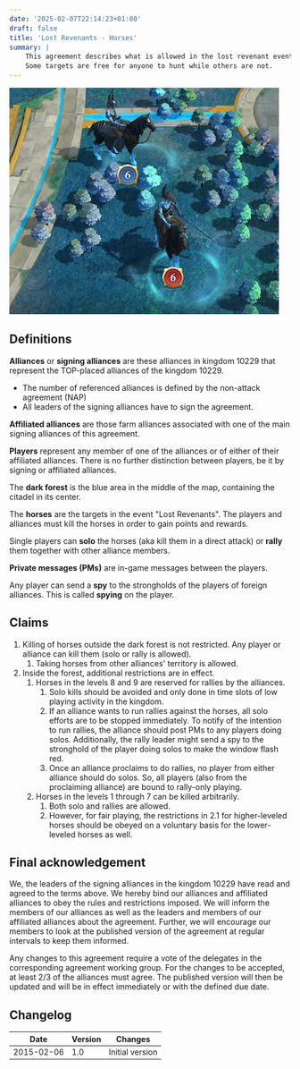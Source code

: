 ```yaml
---
date: '2025-02-07T22:14:23+01:00'
draft: false
title: 'Lost Revenants - Horses'
summary: |
    This agreement describes what is allowed in the lost revenant event.
    Some targets are free for anyone to hunt while others are not.
---
```


![Screenshot of some horses](Horses.png)

## Definitions

**Alliances** or **signing alliances** are these alliances in kingdom 10229 that represent the TOP-placed alliances of the kingdom 10229.

- The number of referenced alliances is defined by the non-attack agreement (NAP)
- All leaders of the signing alliances have to sign the agreement.

**Affiliated alliances** are those farm alliances associated with one of the main signing alliances of this agreement.

**Players** represent any member of one of the alliances or of either of their affiliated alliances. There is no further distinction between players, be it by signing or affiliated alliances.

The **dark forest** is the blue area in the middle of the map, containing the citadel in its center.

The **horses** are the targets in the event "Lost Revenants". The players and alliances must kill the horses in order to gain points and rewards.

Single players can **solo** the horses (aka kill them in a direct attack) or **rally** them together with other alliance members.

**Private messages (PMs)** are in-game messages between the players.

Any player can send a **spy** to the strongholds of the players of foreign alliances. This is called **spying** on the player.

## Claims

1. Killing of horses outside the dark forest is not restricted. Any player or alliance can kill them (solo or rally is allowed).
   1. Taking horses from other alliances' territory is allowed.
2. Inside the forest, additional restrictions are in effect.
   1. Horses in the levels 8 and 9 are reserved for rallies by the alliances.
      1. Solo kills should be avoided and only done in time slots of low playing activity in the kingdom.
      2. If an alliance wants to run rallies against the horses, all solo efforts are to be stopped immediately. To notify of the intention to run rallies, the alliance should post PMs to any players doing solos. Additionally, the rally leader might send a spy to the stronghold of the player doing solos to make the window flash red.
      3. Once an alliance proclaims to do rallies, no player from either alliance should do solos. So, all players (also from the proclaiming alliance) are bound to rally-only playing.
   2. Horses in the levels 1 through 7 can be killed arbitrarily.
      1. Both solo and rallies are allowed.
      2. However, for fair playing, the restrictions in 2.1 for higher-leveled horses should be obeyed on a voluntary basis for the lower-leveled horses as well.

## Final acknowledgement

We, the leaders of the signing alliances in the kingdom 10229 have read and agreed to the terms above. We hereby bind our alliances and affiliated alliances to obey the rules and restrictions imposed. We will inform the members of our alliances as well as the leaders and members of our affiliated alliances about the agreement. Further, we will encourage our members to look at the published version of the agreement at regular intervals to keep them informed.

Any changes to this agreement require a vote of the delegates in the corresponding agreement working group. For the changes to be accepted, at least 2/3 of the alliances must agree. The published version will then be updated and will be in effect immediately or with the defined due date.

## Changelog

| Date             | Version          | Changes         |
|------------------|------------------|-----------------|
| 2015-02-06 | 1.0 | Initial version |
